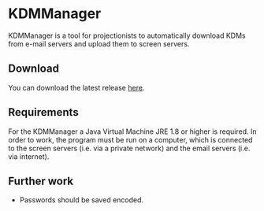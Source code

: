 # KDMManager
KDMManager is a tool for projectionists to automatically download KDMs from e-mail servers and upload them to screen servers.

Download
-------------------------------------
You can download the latest release [here][1].

Requirements
-------------------------------------
For the KDMManager a Java Virtual Machine JRE 1.8 or higher is required. 
In order to work, the program must be run on a computer, which is connected to the screen servers (i.e. via a private network) and the email servers (i.e. via internet).

Further work
-------------------------------------
* Passwords should be saved encoded.

[1]:https://github.com/TobiasMiosczka/KDMManager/releases
